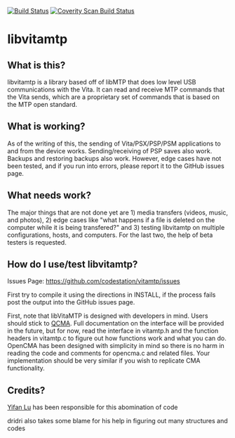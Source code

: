 [![Build Status](https://travis-ci.org/codestation/vitamtp.svg?branch=master)](https://travis-ci.org/codestation/vitamtp)
[![Coverity Scan Build Status](https://scan.coverity.com/projects/4464/badge.svg)](https://scan.coverity.com/projects/4464)

libvitamtp
======================

## What is this?

libvitamtp is a library based off of libMTP that does low level USB
communications with the Vita. It can read and receive MTP commands 
that the Vita sends, which are a proprietary set of commands that is 
based on the MTP open standard.

## What is working?

As of the writing of this, the sending of Vita/PSX/PSP/PSM applications to 
and from the device works. Sending/receiving of PSP saves also work. Backups 
and restoring backups also work. However, edge cases have not been tested, 
and if you run into errors, please report it to the GitHub issues page.

## What needs work?

The major things that are not done yet are 1) media transfers (videos, music, 
and photos), 2) edge cases like "what happens if a file is deleted on the 
computer while it is being transfered?" and 3) testing libvitamtp on multiple 
configurations, hosts, and computers. For the last two, the help of beta 
testers is requested.

## How do I use/test libvitamtp?

Issues Page: https://github.com/codestation/vitamtp/issues

First try to compile it using the directions in INSTALL, if the process fails 
post the output into the GitHub issues page.

First, note that libVitaMTP is designed with developers in mind. Users should 
stick to [QCMA](https://github.com/codestation/qcma). Full documentation on the interface will be provided in the 
future, but for now, read the interface in vitamtp.h and the function headers 
in vitamtp.c to figure out how functions work and what you can do. OpenCMA has 
been designed with simplicity in mind so there is no harm in reading the code 
and comments for opencma.c and related files. Your implementation should be 
very similar if you wish to replicate CMA functionality.

## Credits?

[Yifan Lu](http://yifan.lu/) has been responsible for this abomination of code

dridri also takes some blame for his help in figuring out many structures and codes

